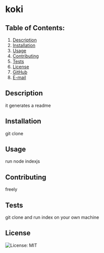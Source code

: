 # koki
## Table of Contents:
  1. [Description](#description) 
  2. [Installation](#Installation)
  3. [Usage](#Usage)  
  4. [Contributing](#Contributing)
  5. [Tests](#Tests)
  6. [License](#License)
  7. [GitHub](#GitHub)
  8. [E-mail](#E-mail)
## Description
it generates a readme 
## Installation
git clone
## Usage
run node indexjs
## Contributing
freely
## Tests
git clone and run index on your own machine
## License
![License: MIT](https://img.shields.io/badge/License-MIT-yellow.svg)